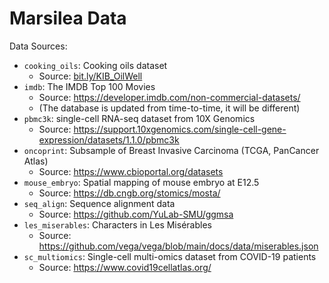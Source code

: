 # Marsilea Data

Data Sources:
- `cooking_oils`: Cooking oils dataset
	- Source: [bit.ly/KIB_OilWell](bit.ly/KIB_OilWell)
- `imdb`: The IMDB Top 100 Movies
	- Source: https://developer.imdb.com/non-commercial-datasets/ 
	- (The database is updated from time-to-time, it will be different)
- `pbmc3k`: single-cell RNA-seq dataset from 10X Genomics
	- Source: https://support.10xgenomics.com/single-cell-gene-expression/datasets/1.1.0/pbmc3k
- `oncoprint`: Subsample of Breast Invasive Carcinoma (TCGA, PanCancer Atlas)
	- Source: https://www.cbioportal.org/datasets
- `mouse_embryo`: Spatial mapping of mouse embryo at E12.5
	- Source: https://db.cngb.org/stomics/mosta/
- `seq_align`: Sequence alignment data
	- Source: https://github.com/YuLab-SMU/ggmsa
- `les_miserables`: Characters in Les Misérables
	- Source: https://github.com/vega/vega/blob/main/docs/data/miserables.json
- `sc_multiomics`: Single-cell multi-omics dataset from COVID-19 patients
	- Source: https://www.covid19cellatlas.org/
